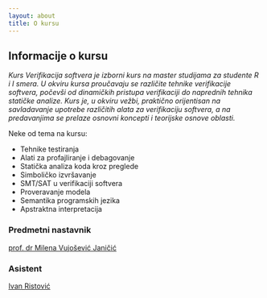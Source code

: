 ```yaml
---
layout: about
title: O kursu
---
```


## Informacije o kursu

*Kurs Verifikacija softvera je izborni kurs na master studijama za studente R i I smera. U okviru kursa proučavaju se različite tehnike verifikacije softvera, počevši od dinamičkih pristupa verifikaciji do naprednih tehnika statičke analize. Kurs je, u okviru vežbi, praktično orijentisan na savladavanje upotrebe različitih alata za verifikaciju softvera, a na predavanjima se prelaze osnovni koncepti i teorijske osnove oblasti.*

Neke od tema na kursu:
- Tehnike testiranja
- Alati za profajliranje i debagovanje
- Statička analiza koda kroz preglede
- Simboličko izvršavanje
- SMT/SAT u verifikaciji softvera
- Proveravanje modela
- Semantika programskih jezika
- Apstraktna interpretacija

### Predmetni nastavnik
[prof. dr Milena Vujošević Janičić](http://poincare.matf.bg.ac.rs/~milena.vujosevic.janicic/)

### Asistent
[Ivan Ristović](http://poincare.matf.bg.ac.rs/~ivan.ristovic/)
